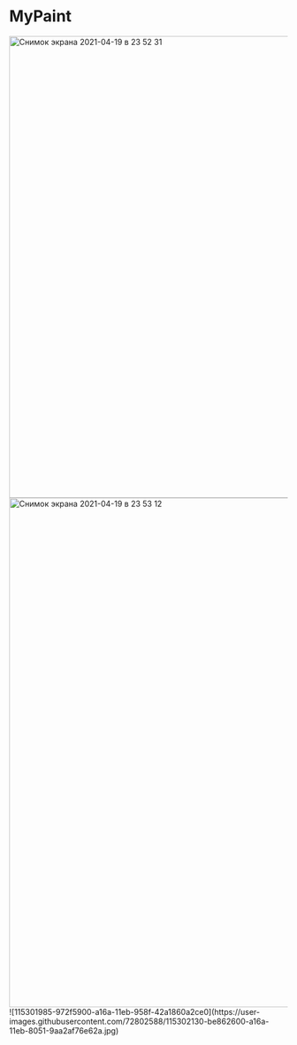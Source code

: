 # MyPaint
<img width="835" alt="Снимок экрана 2021-04-19 в 23 52 31" src="https://user-images.githubusercontent.com/72802588/115301972-926aa500-a16a-11eb-926e-6c292fe85151.png">
<img width="921" alt="Снимок экрана 2021-04-19 в 23 53 12" src="https://user-images.githubusercontent.com/72802588/115301979-95659580-a16a-11eb-9e55-d4c60f809da6.png">
![115301985-972f5900-a16a-11eb-958f-42a1860a2ce0](https://user-images.githubusercontent.com/72802588/115302130-be862600-a16a-11eb-8051-9aa2af76e62a.jpg)

